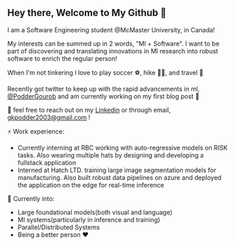 ## Hey there, Welcome to My Github 👋
I am a Software Engineering student @McMaster University, in Canada! 

My interests can be summed up in 2 words, "Ml + Software". I want to be part of discovering and translating innovations in Ml research into robust software to enrich the regular person!

When I'm not tinkering I love to play soccer ⚽, hike 🚵🏼, and travel 🗼

Recently got twitter to keep up with the rapid advancements in ml, [@PodderGourob](https://twitter.com/PodderGourob) and am currently working on my first blog post 👀

💬 feel free to reach out on my [Linkedin](https://www.linkedin.com/in/gourobpodder/) or through email, gkpodder2003@gmail.com !

⚡ Work experience: 
*  Currently interning at RBC working with auto-regressive models on RISK tasks. Also wearing multiple hats by designing and developing a fullstack application
*  Interned at Hatch LTD. training large image segmentation models for manufacturing. Also built robust data pipelines on azure and deployed the application on the edge for real-time inference

🔭 Currently into: 
*  Large foundational models(both visual and language)
*  Ml systems(particularly in inference and training)
*  Parallel/Distributed Systems
*  Being a better person ❤️



<!--
**gkpodder/gkpodder** is a ✨ _special_ ✨ repository because its `README.md` (this file) appears on your GitHub profile.

Here are some ideas to get you started:

- 🔭 I’m currently working on ...
- 🌱 I’m currently learning ...
- 👯 I’m looking to collaborate on ...
- 🤔 I’m looking for help with ...
- 💬 Ask me about ...
- 📫 How to reach me: ...
- 😄 Pronouns: ...
- ⚡ Fun fact: ...
-->
